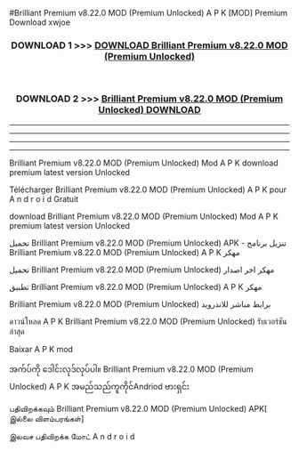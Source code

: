 #Brilliant Premium v8.22.0 MOD (Premium Unlocked) A P K [MOD] Premium Download xwjoe



<div align="center">

<h3>DOWNLOAD 1 >>> <a href="https://teeasianyam.web.app?sq=Brilliant Premium v8.22.0 MOD (Premium Unlocked)">DOWNLOAD Brilliant Premium v8.22.0 MOD (Premium Unlocked) </a></h3><br>

<h3>DOWNLOAD 2 >>> <a href="https://teeasianyam.web.app?sq=Brilliant Premium v8.22.0 MOD (Premium Unlocked) ">Brilliant Premium v8.22.0 MOD (Premium Unlocked)  DOWNLOAD </a></h3>

</div>


----------------------------------------------------------

----------------------------------------------------------

----------------------------------------------------------

----------------------------------------------------------


Brilliant Premium v8.22.0 MOD (Premium Unlocked)  Mod A P K download premium latest version Unlocked

Télécharger Brilliant Premium v8.22.0 MOD (Premium Unlocked)  A P K pour A n d r o i d Gratuit

download Brilliant Premium v8.22.0 MOD (Premium Unlocked)  Mod A P K premium latest version Unlocked

تحميل Brilliant Premium v8.22.0 MOD (Premium Unlocked)  APK - تنزيل برنامج Brilliant Premium v8.22.0 MOD (Premium Unlocked)  A P K مهكر

تحميل Brilliant Premium v8.22.0 MOD (Premium Unlocked)  مهكر اخر اصدار

تطبيق Brilliant Premium v8.22.0 MOD (Premium Unlocked)  A P K مهكر

Brilliant Premium v8.22.0 MOD (Premium Unlocked)  برابط مباشر للاندرويد

ดาวน์โหลด A P K Brilliant Premium v8.22.0 MOD (Premium Unlocked)  รับเวอร์ชันล่าสุด

Baixar A P K mod

အက်ပ်ကို ဒေါင်းလုဒ်လုပ်ပါ။ Brilliant Premium v8.22.0 MOD (Premium Unlocked)  A P K အမည်သည်ကူကိုင်Andriod ဗားရှင်း

பதிவிறக்கவும் Brilliant Premium v8.22.0 MOD (Premium Unlocked)  APK[ இல்லை விளம்பரங்கள்] 
 
இலவச பதிவிறக்க மோட் A n d r o i d



